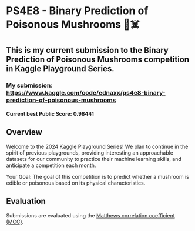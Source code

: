 # PS4E8 - Binary Prediction of Poisonous Mushrooms 🍄☠️

## This is my current submission to the Binary Prediction of Poisonous Mushrooms competition in Kaggle Playground Series.

### My submission: https://www.kaggle.com/code/ednaxx/ps4e8-binary-prediction-of-poisonous-mushrooms

#### Current best Public Score: **0.98441**

## Overview

Welcome to the 2024 Kaggle Playground Series! We plan to continue in the spirit of previous playgrounds, providing interesting an approachable datasets for our community to practice their machine learning skills, and anticipate a competition each month.

Your Goal: The goal of this competition is to predict whether a mushroom is edible or poisonous based on its physical characteristics.

## Evaluation

Submissions are evaluated using the [Matthews correlation coefficient (MCC)](https://en.wikipedia.org/wiki/Phi_coefficient).
